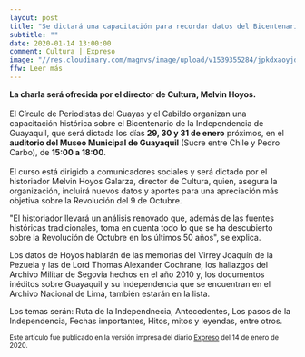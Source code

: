 ```yaml
---
layout: post
title: "Se dictará una capacitación para recordar datos del Bicentenario"
subtitle: ""
date: 2020-01-14 13:00:00
comment: Cultura | Expreso
image: "//res.cloudinary.com/magnvs/image/upload/v1539355284/jpkdxaoyjdjmjd187m9d.jpg"
ffw: Leer más
---
```

**La charla será ofrecida por el director de Cultura, Melvin Hoyos.**<br/><br/>El Círculo de Periodistas del Guayas y el Cabildo organizan una capacitación histórica sobre el Bicentenario de la Independencia de Guayaquil, que será dictada los días **29, 30 y 31 de enero** próximos, en el **auditorio del Museo Municipal de Guayaquil** (Sucre entre Chile y Pedro Carbo), de **15:00 a 18:00**.<br /><br/>El curso está dirigido a comunicadores sociales y será dictado por el historiador Melvin Hoyos Galarza, director de Cultura, quien, asegura la organización, incluirá nuevos datos y aportes para una apreciación más objetiva sobre la Revolución del 9 de Octubre.  

"El historiador llevará un análisis renovado que, además de las fuentes históricas tradicionales, toma en cuenta todo lo que se ha descubierto sobre la Revolución de Octubre en los últimos 50 años", se explica.  

Los datos de Hoyos hablarán de las memorias del Virrey Joaquín de la Pezuela y las de Lord Thomas Alexander Cochrane, los hallazgos del Archivo Militar de Segovia hechos en el año 2010 y, los documentos inéditos sobre Guayaquil y su Independencia que se encuentran en el Archivo Nacional de Lima, también estarán en la lista.  

Los temas serán: Ruta de la Independnecia, Antecedentes, Los pasos de la Independencia, Fechas importantes, Hitos, mitos y leyendas, entre otros.  

<small>Este artículo fue publicado en la versión impresa del diario [Expreso](//www.expreso.ec) del 14 de enero de 2020.</small>
